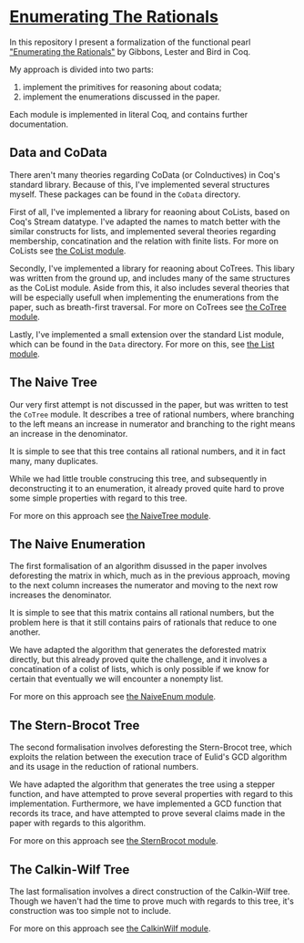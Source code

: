 [Enumerating The Rationals](http://pepijnkokke.github.io/EnumeratingTheRationals/)
=========================

In this repository I present a formalization of the functional pearl ["Enumerating the Rationals"][paper-url] by Gibbons, Lester and Bird in Coq.

My approach is divided into two parts:

  1. implement the primitives for reasoning about codata;
  2. implement the enumerations discussed in the paper.
  
Each module is implemented in literal Coq, and contains further documentation.
  
Data and CoData
-------------------------

There aren't many theories regarding CoData (or CoInductives) in Coq's standard library.
Because of this, I've implemented several structures myself. These packages can be found
in the `CoData` directory.

First of all, I've implemented a library for reaoning about CoLists, based on Coq's Stream
datatype. I've adapted the names to match better with the similar constructs for lists,
and implemented several theories regarding membership, concatination and the relation with
finite lists.
For more on CoLists see [the CoList module][colists].

Secondly, I've implemented a library for reaoning about CoTrees. This libary was written from
the ground up, and includes many of the same structures as the CoList module. Aside from this,
it also includes several theories that will be especially usefull when implementing the
enumerations from the paper, such as breath-first traversal.
For more on CoTrees see [the CoTree module][cotrees].

Lastly, I've implemented a small extension over the standard List module, which can be found
in the `Data` directory. For more on this, see [the List module][lists].

The Naive Tree
-------------------------

Our very first attempt is not discussed in the paper, but was written to test the `CoTree` module.
It describes a tree of rational numbers, where branching to the left means an increase in numerator
and branching to the right means an increase in the denominator.

It is simple to see that this tree contains all rational numbers, and it in fact many, many duplicates.

While we had little trouble construcing this tree, and subsequently in deconstructing it to an enumeration,
it already proved quite hard to prove some simple properties with regard to this tree.

For more on this approach see [the NaiveTree module][naivetree].

The Naive Enumeration
-------------------------

The first formalisation of an algorithm disussed in the paper involves deforesting the matrix in which,
much as in the previous approach, moving to the next column increases the numerator and moving to the
next row increases the denominator.

It is simple to see that this matrix contains all rational numbers, but the problem here is that it still
contains pairs of rationals that reduce to one another.

We have adapted the algorithm that generates the deforested matrix directly, but this already proved quite
the challenge, and it involves a concatination of a colist of lists, which is only possible if we know
for certain that eventually we will encounter a nonempty list.

For more on this approach see [the NaiveEnum module][naiveenum].

The Stern-Brocot Tree
-------------------------

The second formalisation involves deforesting the Stern-Brocot tree, which exploits the relation between
the execution trace of Eulid's GCD algorithm and its usage in the reduction of rational numbers.

We have adapted the algorithm that generates the tree using a stepper function, and have attempted to
prove several properties with regard to this implementation. Furthermore, we have implemented a GCD
function that records its trace, and have attempted to prove several claims made in the paper with
regards to this algorithm.

For more on this approach see [the SternBrocot module][sternbrocot].

The Calkin-Wilf Tree
-------------------------

The last formalisation involves a direct construction of the Calkin-Wilf tree. Though we haven't had the
time to prove much with regards to this tree, it's construction was too simple not to include.

For more on this approach see [the CalkinWilf module][calkinwilf].

[paper-url]: http://www.cs.ox.ac.uk/people/jeremy.gibbons/publications/rationals.pdf
[colists]: doc/CoList.html
[cotrees]: doc/CoTree.html
[lists]: doc/List.html
[naivetree]: doc/NaiveTree.html
[naiveenum]: doc/NaiveEnum.html
[sternbrocot]: doc/SternBrocot.html
[calkinwilf]: doc/CalkinWilf.html

